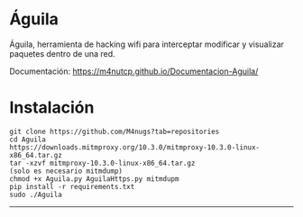 # Águila
Águila, herramienta de hacking wifi para interceptar modificar y visualizar paquetes dentro de una red.

Documentación: https://m4nutcp.github.io/Documentacion-Aguila/

# Instalación 

```
git clone https://github.com/M4nugs?tab=repositories
cd Aguila
https://downloads.mitmproxy.org/10.3.0/mitmproxy-10.3.0-linux-x86_64.tar.gz
tar -xzvf mitmproxy-10.3.0-linux-x86_64.tar.gz
(solo es necesario mitmdump)
chmod +x Aguila.py AguilaHttps.py mitmdupm 
pip install -r requirements.txt
sudo ./Aguila
```
****


